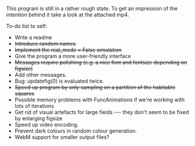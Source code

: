 This program is still in a rather rough state. To get an impression of the intention behind it take a look at the attached mp4.

To-do list to self:
- Write a readme
- ~~Introduce random names~~
- ~~Implement the real_mode = False simulation~~
- Give the program a more user-friendly interface
- ~~Messages require polishing (e.g. a nice font and fontsize depending on figsize)~~
- Add other messages.
- Bug: updatefig(0) is evaluated twice.
- ~~Speed up program by only sampling on a partition of the habitable squares~~
- Possible memory problems with FuncAnimations if we're working with lots of iterations
- Get rid of visual artefacts for large fields --- they don't seem to be fixed by enlarging figsize
- Speed up video encoding.
- Prevent dark colours in random colour generation.
- WebM support for smaller output files?
